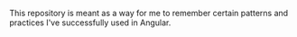 This repository is meant as a way for me to remember certain patterns and practices I've successfully used in Angular.
